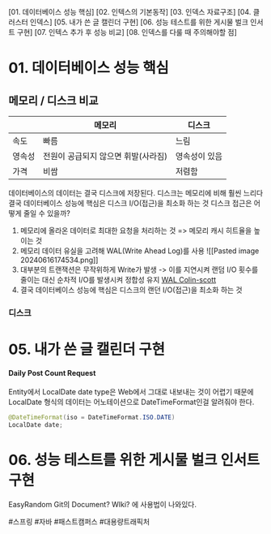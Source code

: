 [01. 데이터베이스 성능 핵심]
[02. 인텍스의 기본동작]
[03. 인덱스 자료구조]
[04. 클러스터 인덱스]
[05. 내가 쓴 글 캘린더 구현]
[06. 성능 테스트를 위한 게시물 벌크 인서트 구현]
[07. 인텍스 추가 후 성능 비교]
[08. 인덱스를 다룰 때 주의해야할 점]

# 01. 데이터베이스 성능 핵심
## 메모리 / 디스크 비교
|     | 메모리                  | 디스크     |
| --- | -------------------- | ------- |
| 속도  | 빠름                   | 느림      |
| 영속성 | 전원이 공급되지 않으면 휘발(사라짐) | 영속성이 있음 |
| 가격  | 비쌈                   | 저렴함     |
데이터베이스의 데이터는 결국 디스크에 저장된다.
디스크는 메모리에 비해 훨씬 느리다
결국 데이터베이스 성능에 핵심은 디스크 I/O(접근)을 최소화 하는 것
디스크 접근은 어떻게 줄일 수 있을까?
1. 메모리에 올라온 데이터로 최대한 요청을 처리하는 것 => 메모리 캐시 히트율을 높이는 것
2. 메모리 데이터 유실을 고려해 WAL(Write Ahead Log)를 사용
![[Pasted image 20240616174534.png]]
3. 대부분의 트랜잭션은 무작위하게 Write가 발생 -> 이를 지연시켜 랜덤 I/O 횟수를 줄이는 대신 순차적 I/O를 발생시켜 정합성 유지 [WAL Colin-scott]([https://colin-scott.github.io/personal_website/research/interactive_latency.html](https://colin-scott.github.io/personal_website/research/interactive_latency.html))
4.  결국 데이터베이스 성능에 핵심은 디스크의 랜던 I/O(접근)을 최소화 하는 것
### 디스크
# 05. 내가 쓴 글 캘린더 구현
#### Daily Post Count Request
Entity에서 LocalDate date type은 Web에서 그대로 내보내는 것이 어렵기 때문에 LocalDate 형식의 데이터는 어노테이션으로 DateTimeFormat인걸 알려줘야 한다.
```java
@DateTimeFormat(iso = DateTimeFormat.ISO.DATE)
LocalDate date;
```

# 06. 성능 테스트를 위한 게시물 벌크 인서트 구현
EasyRandom Git의 Document? WIki? 에 사용법이 나와있다.

#스프링 #자바 #패스트캠퍼스 #대용량트래픽처